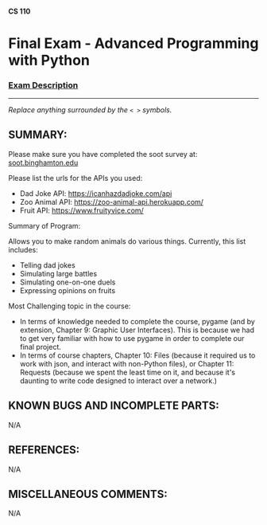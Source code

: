 #### CS 110
# Final Exam - Advanced Programming with Python

### [Exam Description](https://docs.google.com/document/d/1FI-WV95nSTK1JMg5j5sKhxcbl46DPVPkBrxC3FMo45g/edit?usp=sharing)

***

_Replace anything surrounded by the `< >` symbols._

## SUMMARY:
Please make sure you have completed the soot survey at:
    [soot.binghamton.edu](https://soot.binghamton.edu)

Please list the urls for the APIs you used:

* Dad Joke API: https://icanhazdadjoke.com/api
* Zoo Animal API: https://zoo-animal-api.herokuapp.com/
* Fruit API: https://www.fruityvice.com/

Summary of Program:

Allows you to make random animals do various things. Currently, this list includes:
* Telling dad jokes
* Simulating large battles
* Simulating one-on-one duels
* Expressing opinions on fruits

Most Challenging topic in the course:

* In terms of knowledge needed to complete the course, pygame (and by extension, Chapter 9: Graphic User Interfaces). This is because we had to get very familiar with how to use pygame in order to complete our final project.
* In terms of course chapters, Chapter 10: Files (because it required us to work with json, and interact with non-Python files), or Chapter 11: Requests (because we spent the least time on it, and because it's daunting to write code designed to interact over a network.)

## KNOWN BUGS AND INCOMPLETE PARTS:
N/A

## REFERENCES:
N/A

## MISCELLANEOUS COMMENTS:
N/A
